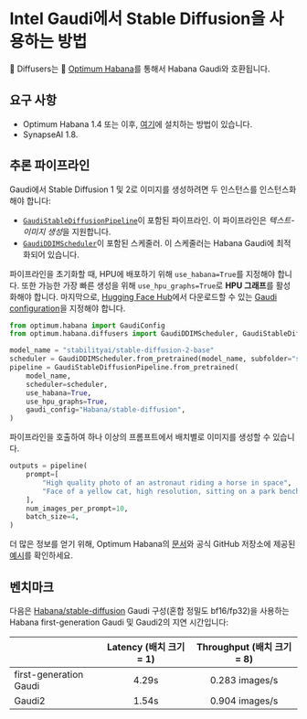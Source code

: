 <!--Copyright 2025 The HuggingFace Team. All rights reserved.

Licensed under the Apache License, Version 2.0 (the "License"); you may not use this file except in compliance with
the License. You may obtain a copy of the License at

http://www.apache.org/licenses/LICENSE-2.0

Unless required by applicable law or agreed to in writing, software distributed under the License is distributed on
an "AS IS" BASIS, WITHOUT WARRANTIES OR CONDITIONS OF ANY KIND, either express or implied. See the License for the
specific language governing permissions and limitations under the License.
-->

# Intel Gaudi에서 Stable Diffusion을 사용하는 방법

🤗 Diffusers는 🤗 [Optimum Habana](https://huggingface.co/docs/optimum/habana/usage_guides/stable_diffusion)를 통해서 Habana Gaudi와 호환됩니다.

## 요구 사항

- Optimum Habana 1.4 또는 이후, [여기](https://huggingface.co/docs/optimum/habana/installation)에 설치하는 방법이 있습니다.
- SynapseAI 1.8.


## 추론 파이프라인

Gaudi에서 Stable Diffusion 1 및 2로 이미지를 생성하려면 두 인스턴스를 인스턴스화해야 합니다:
- [`GaudiStableDiffusionPipeline`](https://huggingface.co/docs/optimum/habana/package_reference/stable_diffusion_pipeline)이 포함된 파이프라인. 이 파이프라인은 *텍스트-이미지 생성*을 지원합니다.
- [`GaudiDDIMScheduler`](https://huggingface.co/docs/optimum/habana/package_reference/stable_diffusion_pipeline#optimum.habana.diffusers.GaudiDDIMScheduler)이 포함된 스케줄러. 이 스케줄러는 Habana Gaudi에 최적화되어 있습니다.

파이프라인을 초기화할 때, HPU에 배포하기 위해 `use_habana=True`를 지정해야 합니다.
또한 가능한 가장 빠른 생성을 위해 `use_hpu_graphs=True`로 **HPU 그래프**를 활성화해야 합니다.
마지막으로, [Hugging Face Hub](https://huggingface.co/Habana)에서 다운로드할 수 있는 [Gaudi configuration](https://huggingface.co/docs/optimum/habana/package_reference/gaudi_config)을 지정해야 합니다.

```python
from optimum.habana import GaudiConfig
from optimum.habana.diffusers import GaudiDDIMScheduler, GaudiStableDiffusionPipeline

model_name = "stabilityai/stable-diffusion-2-base"
scheduler = GaudiDDIMScheduler.from_pretrained(model_name, subfolder="scheduler")
pipeline = GaudiStableDiffusionPipeline.from_pretrained(
    model_name,
    scheduler=scheduler,
    use_habana=True,
    use_hpu_graphs=True,
    gaudi_config="Habana/stable-diffusion",
)
```

파이프라인을 호출하여 하나 이상의 프롬프트에서 배치별로 이미지를 생성할 수 있습니다.

```python
outputs = pipeline(
    prompt=[
        "High quality photo of an astronaut riding a horse in space",
        "Face of a yellow cat, high resolution, sitting on a park bench",
    ],
    num_images_per_prompt=10,
    batch_size=4,
)
```

더 많은 정보를 얻기 위해, Optimum Habana의 [문서](https://huggingface.co/docs/optimum/habana/usage_guides/stable_diffusion)와 공식 GitHub 저장소에 제공된 [예시](https://github.com/huggingface/optimum-habana/tree/main/examples/stable-diffusion)를 확인하세요.


## 벤치마크

다음은 [Habana/stable-diffusion](https://huggingface.co/Habana/stable-diffusion) Gaudi 구성(혼합 정밀도 bf16/fp32)을 사용하는 Habana first-generation Gaudi 및 Gaudi2의 지연 시간입니다:

|                        | Latency (배치 크기 = 1) | Throughput (배치 크기 = 8) |
| ---------------------- |:------------------------:|:---------------------------:|
| first-generation Gaudi | 4.29s                    | 0.283 images/s              |
| Gaudi2                 | 1.54s                    | 0.904 images/s              |
